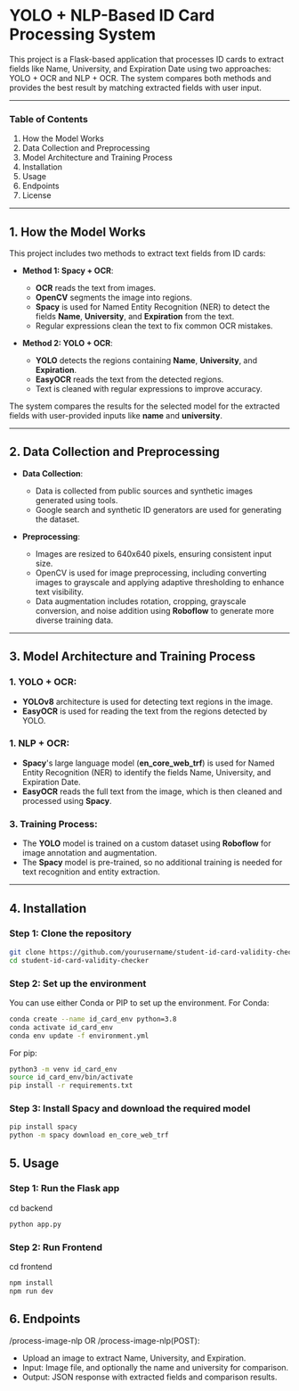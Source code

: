 # YOLO + NLP-Based ID Card Processing System

This project is a Flask-based application that processes ID cards to extract fields like Name, University, and Expiration Date using two approaches: YOLO + OCR and NLP + OCR. The system compares both methods and provides the best result by matching extracted fields with user input.

---

### Table of Contents

1. How the Model Works
2. Data Collection and Preprocessing
3. Model Architecture and Training Process
4. Installation
5. Usage
6. Endpoints
7. License

---

## 1. How the Model Works

This project includes two methods to extract text fields from ID cards:

- **Method 1: Spacy + OCR**:

  - **OCR** reads the text from images.
  - **OpenCV** segments the image into regions.
  - **Spacy** is used for Named Entity Recognition (NER) to detect the fields **Name**, **University**, and **Expiration** from the text.
  - Regular expressions clean the text to fix common OCR mistakes.

- **Method 2: YOLO + OCR**:
  - **YOLO** detects the regions containing **Name**, **University**, and **Expiration**.
  - **EasyOCR** reads the text from the detected regions.
  - Text is cleaned with regular expressions to improve accuracy.

The system compares the results for the selected model for the extracted fields with user-provided inputs like **name** and **university**.

---

## 2. Data Collection and Preprocessing

- **Data Collection**:

  - Data is collected from public sources and synthetic images generated using tools.
  - Google search and synthetic ID generators are used for generating the dataset.

- **Preprocessing**:
  - Images are resized to 640x640 pixels, ensuring consistent input size.
  - OpenCV is used for image preprocessing, including converting images to grayscale and applying adaptive thresholding to enhance text visibility.
  - Data augmentation includes rotation, cropping, grayscale conversion, and noise addition using **Roboflow** to generate more diverse training data.

---

## 3. Model Architecture and Training Process

### 1. YOLO + OCR:

- **YOLOv8** architecture is used for detecting text regions in the image.
- **EasyOCR** is used for reading the text from the regions detected by YOLO.

### 1. NLP + OCR:

- **Spacy**'s large language model (**en_core_web_trf**) is used for Named Entity Recognition (NER) to identify the fields Name, University, and Expiration Date.
- **EasyOCR** reads the full text from the image, which is then cleaned and processed using **Spacy**.

### 3. Training Process:

- The **YOLO** model is trained on a custom dataset using **Roboflow** for image annotation and augmentation.
- The **Spacy** model is pre-trained, so no additional training is needed for text recognition and entity extraction.

---

## 4. Installation

### Step 1: Clone the repository

```bash
git clone https://github.com/yourusername/student-id-card-validity-checker
cd student-id-card-validity-checker
```

### Step 2: Set up the environment

You can use either Conda or PIP to set up the environment.
For Conda:

```bash
conda create --name id_card_env python=3.8
conda activate id_card_env
conda env update -f environment.yml
```

For pip:

```bash
python3 -m venv id_card_env
source id_card_env/bin/activate
pip install -r requirements.txt

```

### Step 3: Install Spacy and download the required model

```bash
pip install spacy
python -m spacy download en_core_web_trf
```

## 5. Usage

### Step 1: Run the Flask app

cd backend

```bash
python app.py
```

### Step 2: Run Frontend

cd frontend

```bash
npm install
npm run dev
```

## 6. Endpoints

/process-image-nlp OR /process-image-nlp(POST):

- Upload an image to extract Name, University, and Expiration.
- Input: Image file, and optionally the name and university for comparison.
- Output: JSON response with extracted fields and comparison results.
